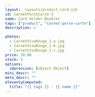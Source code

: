 ```yaml
---
layout: _layouts/product_card.njk
id: CarnetPorteCarte-3
name: Card Holder Booklet
tags: ["product", "carnet-porte-carte"]
description: >

photos:
  - CarnetVivaRouge_1-a.jpg
  - CarnetVivaRouge_1-b.jpg
  - CarnetVivaRouge_1-c.jpg
price: 20.00
stock: 5
options:
  impression: [object Object]
mini_descr: ""
meta_descr: ""
eleventyComputed:
  title: "{{ tags }} - {{ name }}"
---
```

